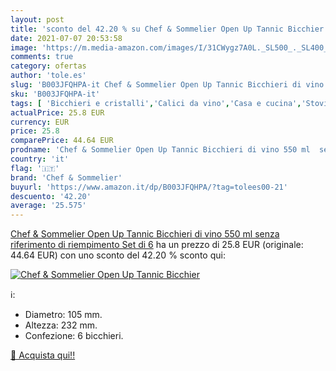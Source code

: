 ```yaml
---
layout: post
title: 'sconto del 42.20 % su Chef & Sommelier Open Up Tannic Bicchier  '
date: 2021-07-07 20:53:58
image: 'https://m.media-amazon.com/images/I/31CWygz7A0L._SL500_._SL400_.jpg'
comments: true
category: ofertas
author: 'tole.es'
slug: 'B003JFQHPA-it Chef & Sommelier Open Up Tannic Bicchieri di vino 550 ml...'
sku: 'B003JFQHPA-it'
tags: [ 'Bicchieri e cristalli','Calici da vino','Casa e cucina','Stoviglie','chef & sommelier', ]
actualPrice: 25.8 EUR
currency: EUR
price: 25.8
comparePrice: 44.64 EUR
prodname: 'Chef & Sommelier Open Up Tannic Bicchieri di vino 550 ml  senza riferimento di riempimento  Set di 6'
country: 'it'
flag: '🇮🇹'
brand: 'Chef & Sommelier'
buyurl: 'https://www.amazon.it/dp/B003JFQHPA/?tag=tolees00-21'
descuento: '42.20'
average: '25.575'
---
```


[Chef & Sommelier Open Up Tannic Bicchieri di vino 550 ml  senza riferimento di riempimento  Set di 6](https://www.amazon.it/dp/B003JFQHPA/?tag=tolees00-21) ha un prezzo di 25.8 EUR (originale: 44.64 EUR) con uno sconto del 42.20 % sconto qui:

[![Chef & Sommelier Open Up Tannic Bicchier](https://m.media-amazon.com/images/I/31CWygz7A0L._SL500_._SL400_.jpg)](https://www.amazon.it/dp/B003JFQHPA/?tag=tolees00-21)

ℹ️:

- Diametro: 105 mm.
- Altezza: 232 mm.
- Confezione: 6 bicchieri.

[🛒 Acquista qui!!](https://www.amazon.it/dp/B003JFQHPA/?tag=tolees00-21)
